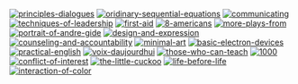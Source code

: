 [![principles-dialogues](https://cloud.githubusercontent.com/assets/469438/16307249/31ce2764-3926-11e6-844f-7933752b931c.png)](https://github.com/huphtur/Daily-Affinity-Design-Graphics/raw/master/principles-dialogues.afdesign)
[![oridinary-sequential-equations](https://cloud.githubusercontent.com/assets/469438/16282182/3bf14670-388d-11e6-91bd-ba2c007c1f1d.png)](https://github.com/huphtur/Daily-Affinity-Design-Graphics/raw/master/oridinary-sequential-equations.afdesign)
[![communicating](https://cloud.githubusercontent.com/assets/469438/16250385/90ded70c-37e2-11e6-9734-3a07df5f766d.png)](https://github.com/huphtur/Daily-Affinity-Design-Graphics/raw/master/communicating.afdesign)
[![techniques-of-leadership](https://cloud.githubusercontent.com/assets/469438/16185359/7aaf6818-36c3-11e6-9288-fc67cd07c791.png)](https://github.com/huphtur/Daily-Affinity-Design-Graphics/raw/master/techniques-of-leadership.afdesign)
[![first-aid](https://cloud.githubusercontent.com/assets/469438/16179088/31f55572-365c-11e6-8dc6-a8f5743968ca.png)](https://github.com/huphtur/Daily-Affinity-Design-Graphics/raw/master/first-aid.afdesign)
[![8-americans](https://cloud.githubusercontent.com/assets/469438/16169246/1f628226-3527-11e6-90ed-91390bb2f845.png)](https://github.com/huphtur/Daily-Affinity-Design-Graphics/raw/master/8-americans.afdesign)
[![more-plays-from](https://cloud.githubusercontent.com/assets/469438/16142450/a59ed3a2-3465-11e6-86dc-b6bd86a8b1c9.png)](https://github.com/huphtur/Daily-Affinity-Design-Graphics/raw/master/more-plays-from.afdesign)
[![portrait-of-andre-gide](https://cloud.githubusercontent.com/assets/469438/16114425/76e7cc70-33c1-11e6-82ac-06079b37751d.png)](https://github.com/huphtur/Daily-Affinity-Design-Graphics/raw/master/portrait-of-andre-gide.afdesign)
[![design-and-expression](https://cloud.githubusercontent.com/assets/469438/16069714/e8d5478c-32d0-11e6-954f-c074faaf199f.png)](https://github.com/huphtur/Daily-Affinity-Design-Graphics/raw/master/design-and-expression.afdesign)
[![counseling-and-accountability](https://cloud.githubusercontent.com/assets/469438/16034537/a792c4fc-3212-11e6-8756-31cd24731049.png)](https://github.com/huphtur/Daily-Affinity-Design-Graphics/raw/master/counseling-and-accountability.afdesign)
[![minimal-art](https://cloud.githubusercontent.com/assets/469438/16005434/8db14712-3167-11e6-9c0c-4a2a0e9f943e.png)](https://github.com/huphtur/Daily-Affinity-Design-Graphics/raw/master/minimal-art.afdesign)
[![basic-electron-devices](https://cloud.githubusercontent.com/assets/469438/15992272/4864673c-30c9-11e6-8b94-ace5bc59126e.png)](https://github.com/huphtur/Daily-Affinity-Design-Graphics/raw/master/basic-electron-devices.afdesign)
[![practical-english](https://cloud.githubusercontent.com/assets/469438/15983465/de210e78-2fa8-11e6-9b91-274c8cc6056f.png)](https://github.com/huphtur/Daily-Affinity-Design-Graphics/raw/master/practical-english.afdesign) [![voix-daujourdhui](https://cloud.githubusercontent.com/assets/469438/15956564/98af73a8-2ee9-11e6-8be5-5c1e297ea6ca.png)](https://github.com/huphtur/Daily-Affinity-Design-Graphics/raw/master/voix-daujourdhui.afdesign) [![those-who-can-teach](https://cloud.githubusercontent.com/assets/469438/15921855/d35ad652-2e24-11e6-97e9-2269196886fe.png)](https://github.com/huphtur/Daily-Affinity-Design-Graphics/raw/master/those-who-can-teach.afdesign)
[![1000](https://cloud.githubusercontent.com/assets/469438/15890354/50a287ba-2d6f-11e6-82a0-423592ac36e0.png)](https://github.com/huphtur/Daily-Affinity-Design-Graphics/raw/master/1000.afdesign)
[![conflict-of-interest](https://cloud.githubusercontent.com/assets/469438/15852873/0d56a22e-2ca3-11e6-88c2-d5e40661e65a.png)](https://github.com/huphtur/Daily-Affinity-Design-Graphics/raw/master/conflict-of-interest.afdesign)
[![the-little-cuckoo](https://cloud.githubusercontent.com/assets/469438/15818640/d60e8440-2bde-11e6-887a-e6d1fe6451e8.png)](https://github.com/huphtur/Daily-Affinity-Design-Graphics/raw/master/the-little-cuckoo.afdesign)
[![life-before-life](https://cloud.githubusercontent.com/assets/469438/15804217/c829ef6e-2b01-11e6-98bb-1761f038025f.png)](https://github.com/huphtur/Daily-Affinity-Design-Graphics/raw/master/life-before-life.afdesign) [![interaction-of-color](https://cloud.githubusercontent.com/assets/469438/15798970/22e3d3a8-2a4d-11e6-8b30-b4107a438817.png)](https://github.com/huphtur/Daily-Affinity-Design-Graphics/raw/master/interaction-of-color.afdesign)

